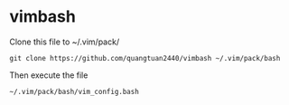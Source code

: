 # vimbash
Clone this file to ~/.vim/pack/

`git clone https://github.com/quangtuan2440/vimbash ~/.vim/pack/bash`

Then execute the file

`~/.vim/pack/bash/vim_config.bash`


